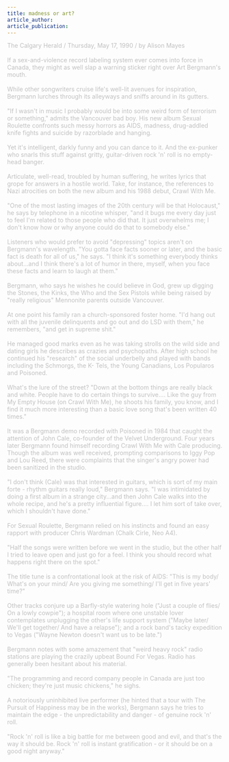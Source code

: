 ```yaml
---
title: madness or art?
article_author: 
article_publication: 
---
```

<span style="color: #c0c0c0">The Calgary Herald / Thursday, May 17, 1990 / by Alison Mayes<br /><br />If a sex-and-violence record labeling system ever comes into force in Canada, they might as well slap a warning sticker right over Art Bergmann's mouth.<br /><br />While other songwriters cruise life's well-lit avenues for inspiration, Bergmann lurches through its alleyways and sniffs around in its gutters.<br /><br />&quot;If I wasn't in music I probably would be into some weird form of terrorism or something,&quot; admits the Vancouver bad boy. His new album Sexual Roulette confronts such messy horrors as AIDS, madness, drug-addled knife fights and suicide by razorblade and hanging.<br /><br />Yet it's intelligent, darkly funny and you can dance to it. And the ex-punker who snarls this stuff against gritty, guitar-driven rock 'n' roll is no empty-head banger.<br /><br />Articulate, well-read, troubled by human suffering, he writes lyrics that grope for answers in a hostile world. Take, for instance, the references to Nazi atrocities on both the new album and his 1988 debut, Crawl With Me.<br /><br />&quot;One of the most lasting images of the 20th century will be that Holocaust,&quot; he says by telephone in a nicotine whisper, &quot;and it bugs me every day just to feel I'm related to those people who did that. It just overwhelms me; I don't know how or why anyone could do that to somebody else.&quot;<br /><br />Listeners who would prefer to avoid &quot;depressing&quot; topics aren't on Bergmann's wavelength. &quot;You gotta face facts sooner or later, and the basic fact is death for all of us,&quot; he says. &quot;I think it's something everybody thinks about...and I think there's a lot of humor in there, myself, when you face these facts and learn to laugh at them.&quot;<br /><br />Bergmann, who says he wishes he could believe in God, grew up digging the Stones, the Kinks, the Who and the Sex Pistols while being raised by &quot;really religious&quot; Mennonite parents outside Vancouver.<br /><br />At one point his family ran a church-sponsored foster home. &quot;I'd hang out with all the juvenile delinquents and go out and do LSD with them,&quot; he remembers, &quot;and get in supreme shit.&quot;<br /><br />He managed good marks even as he was taking strolls on the wild side and dating girls he describes as crazies and psychopaths. After high school he continued his &quot;research&quot; of the social underbelly and played with bands including the Schmorgs, the K- Tels, the Young Canadians, Los Popularos and Poisoned.<br /><br />What's the lure of the street? &quot;Down at the bottom things are really black and white. People have to do certain things to survive.... Like the guy from My Empty House (on Crawl With Me), he shoots his family, you know, and I find it much more interesting than a basic love song that's been written 40 times.&quot;<br /><br />It was a Bergmann demo recorded with Poisoned in 1984 that caught the attention of John Cale, co-founder of the Velvet Underground. Four years later Bergmann found himself recording Crawl With Me with Cale producing. Though the album was well received, prompting comparisons to Iggy Pop and Lou Reed, there were complaints that the singer's angry power had been sanitized in the studio.<br /><br />&quot;I don't think (Cale) was that interested in guitars, which is sort of my main forte - rhythm guitars really loud,&quot; Bergmann says. &quot;I was intimidated by doing a first album in a strange city...and then John Cale walks into the whole recipe, and he's a pretty influential figure.... I let him sort of take over, which I shouldn't have done.&quot;<br /><br />For Sexual Roulette, Bergmann relied on his instincts and found an easy rapport with producer Chris Wardman (Chalk Cirle, Neo A4).<br /><br />&quot;Half the songs were written before we went in the studio, but the other half I tried to leave open and just go for a feel. I think you should record what happens right there on the spot.&quot;<br /><br />The title tune is a confrontational look at the risk of AIDS: &quot;This is my body/ What's on your mind/ Are you giving me something/ I'll get in five years' time?&quot;<br /><br />Other tracks conjure up a Barfly-style watering hole (&quot;Just a couple of flies/ On a lowly cowpie&quot;); a hospital room where one unstable lover contemplates unplugging the other's life support system (&quot;Maybe later/ We'll get together/ And have a relapse&quot;); and a rock band's tacky expedition to Vegas (&quot;Wayne Newton doesn't want us to be late.&quot;)<br /><br />Bergmann notes with some amazement that &quot;weird heavy rock&quot; radio stations are playing the crazily upbeat Bound For Vegas. Radio has generally been hesitant about his material.<br /><br />&quot;The programming and record company people in Canada are just too chicken; they're just music chickens,&quot; he sighs.<br /><br />A notoriously uninhibited live performer (he hinted that a tour with The Pursuit of Happiness may be in the works), Bergmann says he tries to maintain the edge - the unpredictability and danger - of genuine rock 'n' roll.<br /><br />&quot;Rock 'n' roll is like a big battle for me between good and evil, and that's the way it should be. Rock 'n' roll is instant gratification - or it should be on a good night anyway.&quot;<br /></span>
